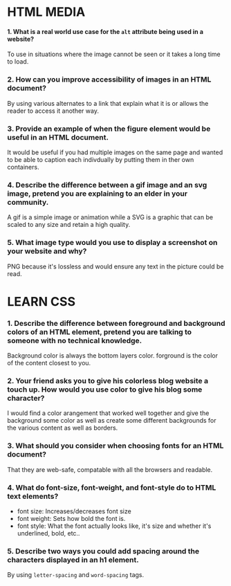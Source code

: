 # HTML MEDIA

#### 1. What is a real world use case for the ``alt`` attribute being used in a website?  
To use in situations where the image cannot be seen or it takes a long time to load.
### 2. How can you improve accessibility of images in an HTML document?
By using various alternates to a link that explain what it is or allows the reader to access it another way.
### 3. Provide an example of when the figure element would be useful in an HTML document.
It would be useful if you had multiple images on the same page and wanted to be able to caption each indivdually by putting them in ther own containers.
### 4. Describe the difference between a gif image and an svg image, pretend you are explaining to an elder in your community.
A gif is a simple image or animation while a SVG is a graphic that can be scaled to any size and retain a high quality.
### 5. What image type would you use to display a screenshot on your website and why?
PNG because it's lossless and would ensure any text in the picture could be read.

# LEARN CSS

### 1. Describe the difference between foreground and background colors of an HTML element, pretend you are talking to someone with no technical knowledge.
Background color is always the bottom layers color. forground is the color of the content closest to you.
### 2. Your friend asks you to give his colorless blog website a touch up. How would you use color to give his blog some character?
I would find a color arangement that worked well together and give the background some color as well as create some different backgrounds for the various content as well as borders.
### 3. What should you consider when choosing fonts for an HTML document?
That they are web-safe, compatable with all the browsers and readable.
### 4. What do font-size, font-weight, and font-style do to HTML text elements?
- font size: Increases/decreases font size
- font weight: Sets how bold the font is.
- font style: What the font actually looks like, it's size and whether it's underlined, bold, etc..
### 5. Describe two ways you could add spacing around the characters displayed in an h1 element.
By using ``letter-spacing`` and ``word-spacing`` tags.

